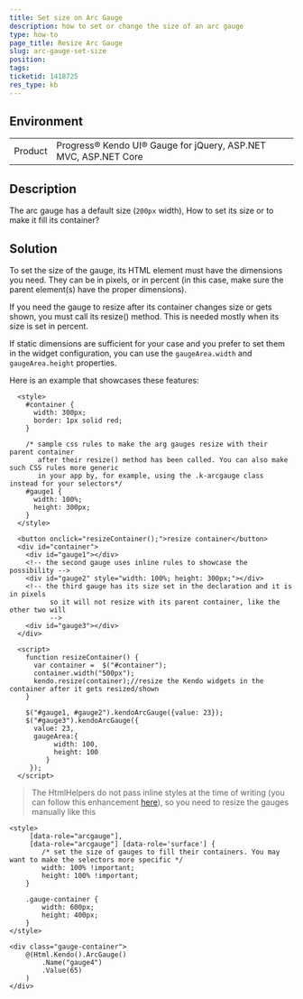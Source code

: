 ```yaml
---
title: Set size on Arc Gauge
description: how to set or change the size of an arc gauge
type: how-to
page_title: Resize Arc Gauge
slug: arc-gauge-set-size
position: 
tags: 
ticketid: 1418725
res_type: kb
---
```


## Environment
<table>
    <tbody>
	    <tr>
	    	<td>Product</td>
	    	<td>Progress® Kendo UI® Gauge for jQuery, ASP.NET MVC, ASP.NET Core</td>
	    </tr>
    </tbody>
</table>


## Description
The arc gauge has a default size (`200px` width), How to set its size or to make it fill its container?

## Solution
To set the size of the gauge, its HTML element must have the dimensions you need. They can be in pixels, or in percent (in this case, make sure the parent element(s) have the proper dimensions).

If you need the gauge to resize after its container changes size or gets shown, you must call its resize() method. This is needed mostly when its size is set in percent.

If static dimensions are sufficient for your case and you prefer to set them in the widget configuration, you can use the `gaugeArea.width` and `gaugeArea.height` properties.

Here is an example that showcases these features:

```dojo
  <style>
    #container {
      width: 300px;
      border: 1px solid red;
    }
    
    /* sample css rules to make the arg gauges resize with their parent container
       after their resize() method has been called. You can also make such CSS rules more generic
       in your app by, for example, using the .k-arcgauge class instead for your selectors*/
    #gauge1 {
      width: 100%;
      height: 300px;
    }
  </style>
  
  <button onclick="resizeContainer();">resize container</button>
  <div id="container">
    <div id="gauge1"></div>
    <!-- the second gauge uses inline rules to showcase the possibility -->
    <div id="gauge2" style="width: 100%; height: 300px;"></div>
    <!-- the third gauge has its size set in the declaration and it is in pixels
          so it will not resize with its parent container, like the other two will
          -->
    <div id="gauge3"></div>
  </div>
  
  <script>
    function resizeContainer() {
      var container =  $("#container");
      container.width("500px");
      kendo.resize(container);//resize the Kendo widgets in the container after it gets resized/shown
    }
    
    $("#gauge1, #gauge2").kendoArcGauge({value: 23});
    $("#gauge3").kendoArcGauge({
      value: 23,
      gaugeArea:{
           width: 100,
           height: 100
         }
     });
  </script>
```

> The HtmlHelpers do not pass inline styles at the time of writing (you can follow this enhancement [here](https://github.com/telerik/kendo-ui-core/issues/5192)), so you need to resize the gauges manually like this

```
<style>
	 [data-role="arcgauge"],
	 [data-role="arcgauge"] [data-role='surface'] {
		/* set the size of gauges to fill their containers. You may want to make the selectors more specific */
		width: 100% !important;
		height: 100% !important;
	}

	.gauge-container {
		width: 600px;
		height: 400px;
	}
</style>

<div class="gauge-container">
	@(Html.Kendo().ArcGauge()
		.Name("gauge4")
		.Value(65)
	)
</div>
```

